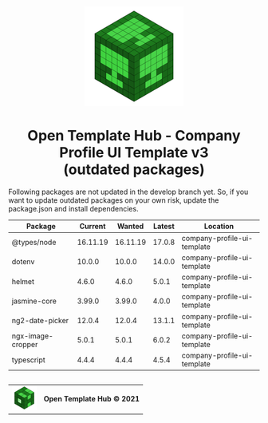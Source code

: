 <p align="center">
  <a href="https://opentemplatehub.com">
    <img src="https://raw.githubusercontent.com/open-template-hub/open-template-hub.github.io/master/assets/logo/ui/web-ui-logo.png" alt="Logo" width=200>
  </a>
</p>


<h1 align="center">
Open Template Hub - Company Profile UI Template v3
  <br/>
(outdated packages)
</h1>

Following packages are not updated in the develop branch yet. So, if you want to update outdated packages on your own risk, update the package.json and install dependencies.

| Package | Current | Wanted | Latest | Location |
| --- | --- | --- | --- | --- |
| @types/node | 16.11.19 | 16.11.19 | 17.0.8 | company-profile-ui-template |
| dotenv | 10.0.0 | 10.0.0 | 14.0.0 | company-profile-ui-template |
| helmet | 4.6.0 | 4.6.0 | 5.0.1 | company-profile-ui-template |
| jasmine-core | 3.99.0 | 3.99.0 | 4.0.0 | company-profile-ui-template |
| ng2-date-picker | 12.0.4 | 12.0.4 | 13.1.1 | company-profile-ui-template |
| ngx-image-cropper | 5.0.1 | 5.0.1 | 6.0.2 | company-profile-ui-template |
| typescript | 4.4.4 | 4.4.4 | 4.5.4 | company-profile-ui-template |

<table align="right"><tr><td><a href="https://opentemplatehub.com"><img src="https://raw.githubusercontent.com/open-template-hub/open-template-hub.github.io/master/assets/logo/brand-logo.png" width="50px" alt="oth"/></a></td><td><b>Open Template Hub © 2021</b></td></tr></table>

